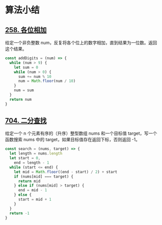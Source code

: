 # 算法小结

## [258. 各位相加](https://leetcode.cn/problems/add-digits/description/)

给定一个非负整数 num，反复将各个位上的数字相加，直到结果为一位数。返回这个结果。

```javascript
const addDigits = (num) => {
  while (num > 9) {
    let sum = 0
    while (num > 0) {
      sum += num % 10
      num = Math.floor(num / 10)
    }
    num = sum
  }
  return num
}
```

## [704. 二分查找](https://leetcode.cn/problems/binary-search)

给定一个 n 个元素有序的（升序）整型数组 nums 和一个目标值 target，写一个函数搜索 nums 中的 target，如果目标值存在返回下标，否则返回 -1。

```javascript
const search = (nums, target) => {
  let length = nums.length
  let start = 0,
    end = length - 1
  while (start <= end) {
    let mid = Math.floor((end - start) / 2) + start
    if (nums[mid] === target) {
      return mid
    } else if (nums[mid] > target) {
      end = mid - 1
    } else {
      start = mid + 1
    }
  }
  return -1
}
```
